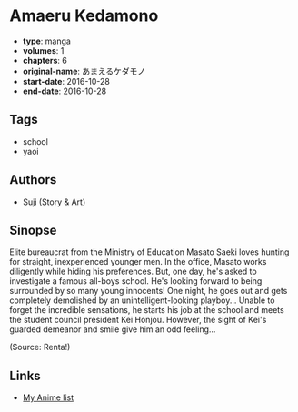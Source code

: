 # Amaeru Kedamono

-   **type**: manga
-   **volumes**: 1
-   **chapters**: 6
-   **original-name**: あまえるケダモノ
-   **start-date**: 2016-10-28
-   **end-date**: 2016-10-28

## Tags

-   school
-   yaoi

## Authors

-   Suji (Story & Art)

## Sinopse

Elite bureaucrat from the Ministry of Education Masato Saeki loves hunting for straight, inexperienced younger men. In the office, Masato works diligently while hiding his preferences. But, one day, he's asked to investigate a famous all-boys school. He's looking forward to being surrounded by so many young innocents! One night, he goes out and gets completely demolished by an unintelligent-looking playboy... Unable to forget the incredible sensations, he starts his job at the school and meets the student council president Kei Honjou. However, the sight of Kei's guarded demeanor and smile give him an odd feeling...

(Source: Renta!)

## Links

-   [My Anime list](https://myanimelist.net/manga/128841/Amaeru_Kedamono)
